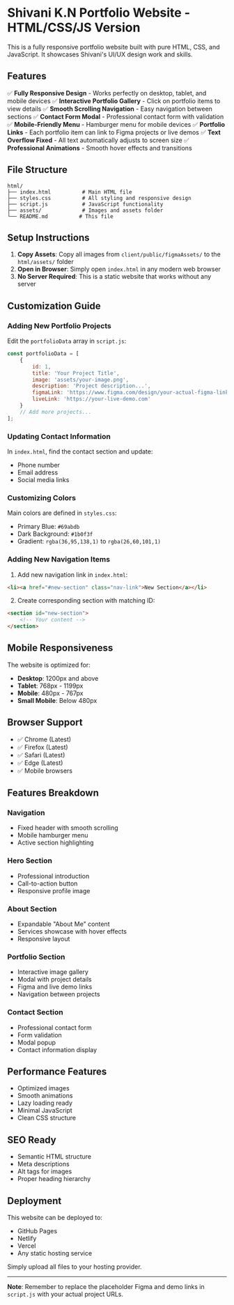 # Shivani K.N Portfolio Website - HTML/CSS/JS Version

This is a fully responsive portfolio website built with pure HTML, CSS, and JavaScript. It showcases Shivani's UI/UX design work and skills.

## Features

✅ **Fully Responsive Design** - Works perfectly on desktop, tablet, and mobile devices
✅ **Interactive Portfolio Gallery** - Click on portfolio items to view details
✅ **Smooth Scrolling Navigation** - Easy navigation between sections
✅ **Contact Form Modal** - Professional contact form with validation
✅ **Mobile-Friendly Menu** - Hamburger menu for mobile devices
✅ **Portfolio Links** - Each portfolio item can link to Figma projects or live demos
✅ **Text Overflow Fixed** - All text automatically adjusts to screen size
✅ **Professional Animations** - Smooth hover effects and transitions

## File Structure

```
html/
├── index.html          # Main HTML file
├── styles.css          # All styling and responsive design
├── script.js           # JavaScript functionality
├── assets/             # Images and assets folder
└── README.md          # This file
```

## Setup Instructions

1. **Copy Assets**: Copy all images from `client/public/figmaAssets/` to the `html/assets/` folder
2. **Open in Browser**: Simply open `index.html` in any modern web browser
3. **No Server Required**: This is a static website that works without any server

## Customization Guide

### Adding New Portfolio Projects

Edit the `portfolioData` array in `script.js`:

```javascript
const portfolioData = [
    {
        id: 1,
        title: 'Your Project Title',
        image: 'assets/your-image.png',
        description: 'Project description...',
        figmaLink: 'https://www.figma.com/design/your-actual-figma-link',
        liveLink: 'https://your-live-demo.com'
    }
    // Add more projects...
];
```

### Updating Contact Information

In `index.html`, find the contact section and update:
- Phone number
- Email address
- Social media links

### Customizing Colors

Main colors are defined in `styles.css`:
- Primary Blue: `#69abdb`
- Dark Background: `#1b0f3f`
- Gradient: `rgba(36,95,138,1)` to `rgba(26,60,101,1)`

### Adding New Navigation Items

1. Add new navigation link in `index.html`:
```html
<li><a href="#new-section" class="nav-link">New Section</a></li>
```

2. Create corresponding section with matching ID:
```html
<section id="new-section">
    <!-- Your content -->
</section>
```

## Mobile Responsiveness

The website is optimized for:
- **Desktop**: 1200px and above
- **Tablet**: 768px - 1199px
- **Mobile**: 480px - 767px
- **Small Mobile**: Below 480px

## Browser Support

- ✅ Chrome (Latest)
- ✅ Firefox (Latest)
- ✅ Safari (Latest)
- ✅ Edge (Latest)
- ✅ Mobile browsers

## Features Breakdown

### Navigation
- Fixed header with smooth scrolling
- Mobile hamburger menu
- Active section highlighting

### Hero Section
- Professional introduction
- Call-to-action button
- Responsive profile image

### About Section
- Expandable "About Me" content
- Services showcase with hover effects
- Responsive layout

### Portfolio Section
- Interactive image gallery
- Modal with project details
- Figma and live demo links
- Navigation between projects

### Contact Section
- Professional contact form
- Form validation
- Modal popup
- Contact information display

## Performance Features

- Optimized images
- Smooth animations
- Lazy loading ready
- Minimal JavaScript
- Clean CSS structure

## SEO Ready

- Semantic HTML structure
- Meta descriptions
- Alt tags for images
- Proper heading hierarchy

## Deployment

This website can be deployed to:
- GitHub Pages
- Netlify
- Vercel
- Any static hosting service

Simply upload all files to your hosting provider.

---

**Note**: Remember to replace the placeholder Figma and demo links in `script.js` with your actual project URLs.